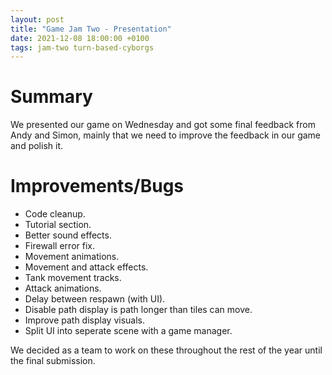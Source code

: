 ```yaml
---
layout: post
title: "Game Jam Two - Presentation"
date: 2021-12-08 18:00:00 +0100
tags: jam-two turn-based-cyborgs
---
```


# Summary
We presented our game on Wednesday and got some final feedback from Andy and Simon, mainly that we need to improve the feedback in our game and polish it.

# Improvements/Bugs
- Code cleanup.
- Tutorial section.
- Better sound effects.
- Firewall error fix.
- Movement animations.
- Movement and attack effects.
- Tank movement tracks.
- Attack animations.
- Delay between respawn (with UI).
- Disable path display is path longer than tiles can move.
- Improve path display visuals.
- Split UI into seperate scene with a game manager.

We decided as a team to work on these throughout the rest of the year until the final submission.